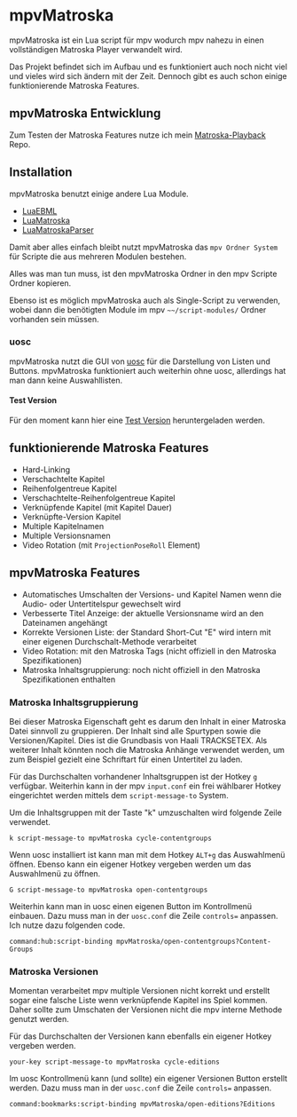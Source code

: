 # mpvMatroska

mpvMatroska ist ein Lua script für mpv wodurch mpv nahezu in einen vollständigen Matroska Player verwandelt wird.

Das Projekt befindet sich im Aufbau und es funktioniert auch noch nicht viel und vieles wird sich ändern mit der Zeit.
Dennoch gibt es auch schon einige funktionierende Matroska Features.

## mpvMatroska Entwicklung

Zum Testen der Matroska Features nutze ich mein [Matroska-Playback](https://github.com/hubblec4/Matroska-Playback) Repo.

## Installation

mpvMatroska benutzt einige andere Lua Module.

- [LuaEBML](https://github.com/hubblec4/LuaEBML)
- [LuaMatroska](https://github.com/hubblec4/LuaMatroska)
- [LuaMatroskaParser](https://github.com/hubblec4/LuaMatroskaParser)

Damit aber alles einfach bleibt nutzt mpvMatroska das `mpv Ordner System` für Scripte die aus mehreren Modulen bestehen.

Alles was man tun muss, ist den mpvMatroska Ordner in den mpv Scripte Ordner kopieren.

Ebenso ist es möglich mpvMatroska auch als Single-Script zu verwenden, wobei dann die benötigten Module im mpv `~~/script-modules/` Ordner vorhanden sein müssen.

### uosc

mpvMatroska nutzt die GUI von [uosc](https://github.com/tomasklaen/uosc) für die Darstellung von Listen und Buttons.
mpvMatroska funktioniert auch weiterhin ohne uosc, allerdings hat man dann keine Auswahllisten.

#### Test Version

Für den moment kann hier eine [Test Version](https://gleitz.info/index.php?attachment/100237-mpvmatroska-zip/) heruntergeladen werden.

## funktionierende Matroska Features

- Hard-Linking
- Verschachtelte Kapitel
- Reihenfolgentreue Kapitel
- Verschachtelte-Reihenfolgentreue Kapitel
- Verknüpfende Kapitel (mit Kapitel Dauer)
- Verknüpfte-Version Kapitel
- Multiple Kapitelnamen
- Multiple Versionsnamen
- Video Rotation (mit `ProjectionPoseRoll` Element)

## mpvMatroska Features

- Automatisches Umschalten der Versions- und Kapitel Namen wenn die Audio- oder Untertitelspur gewechselt wird
- Verbesserte Titel Anzeige: der aktuelle Versionsname wird an den Dateinamen angehängt
- Korrekte Versionen Liste: der Standard Short-Cut "E" wird intern mit einer eigenen Durchschalt-Methode verarbeitet
- Video Rotation: mit den Matroska Tags (nicht offiziell in den Matroska Spezifikationen)
- Matroska Inhaltsgruppierung: noch nicht offiziell in den Matroska Spezifikationen enthalten

### Matroska Inhaltsgruppierung

Bei dieser Matroska Eigenschaft geht es darum den Inhalt in einer Matroska Datei sinnvoll zu gruppieren.
Der Inhalt sind alle Spurtypen sowie die Versionen/Kapitel.
Dies ist die Grundbasis von Haali TRACKSETEX.
Als weiterer Inhalt könnten noch die Matroska Anhänge verwendet werden, um zum Beispiel gezielt eine Schriftart für einen Untertitel zu laden.

Für das Durchschalten vorhandener Inhaltsgruppen ist der Hotkey `g` verfügbar.
Weiterhin kann in der mpv `input.conf` ein frei wählbarer Hotkey eingerichtet werden mittels dem `script-message-to` System.

Um die Inhaltsgruppen mit der Taste "k" umzuschalten wird folgende Zeile verwendet.

```text
k script-message-to mpvMatroska cycle-contentgroups
```

Wenn uosc installiert ist kann man mit dem Hotkey `ALT+g` das Auswahlmenü öffnen.
Ebenso kann ein eigener Hotkey vergeben werden um das Auswahlmenü zu öffnen.

```text
G script-message-to mpvMatroska open-contentgroups
```

Weiterhin kann man in uosc einen eigenen Button im Kontrollmenü einbauen.
Dazu muss man in der `uosc.conf` die Zeile `controls=` anpassen.
Ich nutze dazu folgenden code.

```text
command:hub:script-binding mpvMatroska/open-contentgroups?Content-Groups
```

### Matroska Versionen

Momentan verarbeitet mpv multiple Versionen nicht korrekt und erstellt sogar eine falsche Liste wenn verknüpfende Kapitel ins Spiel kommen.
Daher sollte zum Umschaten der Versionen nicht die mpv interne Methode genutzt werden.

Für das Durchschalten der Versionen kann ebenfalls ein eigener Hotkey vergeben werden.

```text
your-key script-message-to mpvMatroska cycle-editions
```

Im uosc Kontrollmenü kann (und sollte) ein eigener Versionen Button erstellt werden.
Dazu muss man in der `uosc.conf` die Zeile `controls=` anpassen.

```text
command:bookmarks:script-binding mpvMatroska/open-editions?Editions
```
